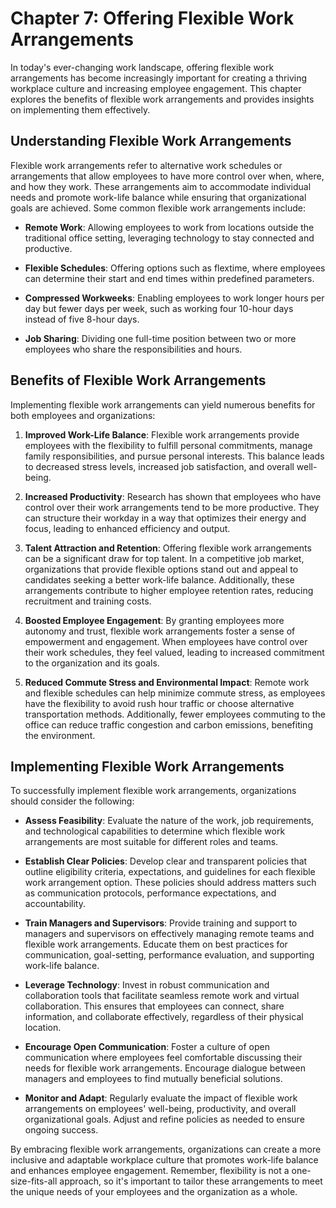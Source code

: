Chapter 7: Offering Flexible Work Arrangements
==============================================

In today's ever-changing work landscape, offering flexible work arrangements has become increasingly important for creating a thriving workplace culture and increasing employee engagement. This chapter explores the benefits of flexible work arrangements and provides insights on implementing them effectively.

Understanding Flexible Work Arrangements
----------------------------------------

Flexible work arrangements refer to alternative work schedules or arrangements that allow employees to have more control over when, where, and how they work. These arrangements aim to accommodate individual needs and promote work-life balance while ensuring that organizational goals are achieved. Some common flexible work arrangements include:

* **Remote Work**: Allowing employees to work from locations outside the traditional office setting, leveraging technology to stay connected and productive.

* **Flexible Schedules**: Offering options such as flextime, where employees can determine their start and end times within predefined parameters.

* **Compressed Workweeks**: Enabling employees to work longer hours per day but fewer days per week, such as working four 10-hour days instead of five 8-hour days.

* **Job Sharing**: Dividing one full-time position between two or more employees who share the responsibilities and hours.

Benefits of Flexible Work Arrangements
--------------------------------------

Implementing flexible work arrangements can yield numerous benefits for both employees and organizations:

1. **Improved Work-Life Balance**: Flexible work arrangements provide employees with the flexibility to fulfill personal commitments, manage family responsibilities, and pursue personal interests. This balance leads to decreased stress levels, increased job satisfaction, and overall well-being.

2. **Increased Productivity**: Research has shown that employees who have control over their work arrangements tend to be more productive. They can structure their workday in a way that optimizes their energy and focus, leading to enhanced efficiency and output.

3. **Talent Attraction and Retention**: Offering flexible work arrangements can be a significant draw for top talent. In a competitive job market, organizations that provide flexible options stand out and appeal to candidates seeking a better work-life balance. Additionally, these arrangements contribute to higher employee retention rates, reducing recruitment and training costs.

4. **Boosted Employee Engagement**: By granting employees more autonomy and trust, flexible work arrangements foster a sense of empowerment and engagement. When employees have control over their work schedules, they feel valued, leading to increased commitment to the organization and its goals.

5. **Reduced Commute Stress and Environmental Impact**: Remote work and flexible schedules can help minimize commute stress, as employees have the flexibility to avoid rush hour traffic or choose alternative transportation methods. Additionally, fewer employees commuting to the office can reduce traffic congestion and carbon emissions, benefiting the environment.

Implementing Flexible Work Arrangements
---------------------------------------

To successfully implement flexible work arrangements, organizations should consider the following:

* **Assess Feasibility**: Evaluate the nature of the work, job requirements, and technological capabilities to determine which flexible work arrangements are most suitable for different roles and teams.

* **Establish Clear Policies**: Develop clear and transparent policies that outline eligibility criteria, expectations, and guidelines for each flexible work arrangement option. These policies should address matters such as communication protocols, performance expectations, and accountability.

* **Train Managers and Supervisors**: Provide training and support to managers and supervisors on effectively managing remote teams and flexible work arrangements. Educate them on best practices for communication, goal-setting, performance evaluation, and supporting work-life balance.

* **Leverage Technology**: Invest in robust communication and collaboration tools that facilitate seamless remote work and virtual collaboration. This ensures that employees can connect, share information, and collaborate effectively, regardless of their physical location.

* **Encourage Open Communication**: Foster a culture of open communication where employees feel comfortable discussing their needs for flexible work arrangements. Encourage dialogue between managers and employees to find mutually beneficial solutions.

* **Monitor and Adapt**: Regularly evaluate the impact of flexible work arrangements on employees' well-being, productivity, and overall organizational goals. Adjust and refine policies as needed to ensure ongoing success.

By embracing flexible work arrangements, organizations can create a more inclusive and adaptable workplace culture that promotes work-life balance and enhances employee engagement. Remember, flexibility is not a one-size-fits-all approach, so it's important to tailor these arrangements to meet the unique needs of your employees and the organization as a whole.
